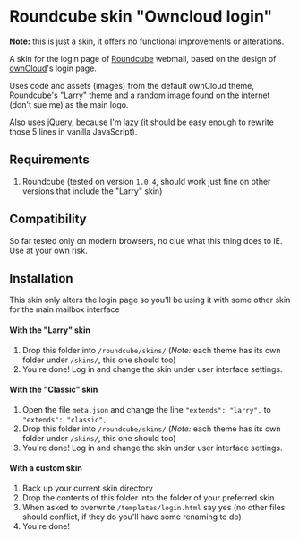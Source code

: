 Roundcube skin "Owncloud login"
=================================

**Note:** this is just a skin, it offers no functional improvements or alterations.

A skin for the login page of [Roundcube](http://roundcube.net/) webmail, based on the design of [ownCloud](https://owncloud.org/)'s login page.

Uses code and assets (images) from the default ownCloud theme, Roundcube's "Larry" theme and a random image found on the internet (don't sue me) as the main logo.

Also uses [jQuery](https://jquery.com/), because I'm lazy (it should be easy enough to rewrite those 5 lines in vanilla JavaScript). 

## Requirements

1. Roundcube (tested on version `1.0.4`, should work just fine on other versions that include the "Larry" skin)

## Compatibility

So far tested only on modern browsers, no clue what this thing does to IE. Use at your own risk.

## Installation

This skin only alters the login page so you'll be using it with some other skin for the main mailbox interface

#### With the "Larry" skin

1. Drop this folder into `/roundcube/skins/` (*Note:* each theme has its own folder under `/skins/`, this one should too)
2. You're done! Log in and change the skin under user interface settings.

#### With the "Classic" skin

1. Open the file `meta.json` and change the line `"extends": "larry",` to `"extends": "classic",`
2. Drop this folder into `/roundcube/skins/` (*Note:* each theme has its own folder under `/skins/`, this one should too) 
3. You're done! Log in and change the skin under user interface settings.

#### With a custom skin

1. Back up your current skin directory
2. Drop the contents of this folder into the folder of your preferred skin
3. When asked to overwrite `/templates/login.html` say yes (no other files should conflict, if they do you'll have some renaming to do)
4. You're done!


